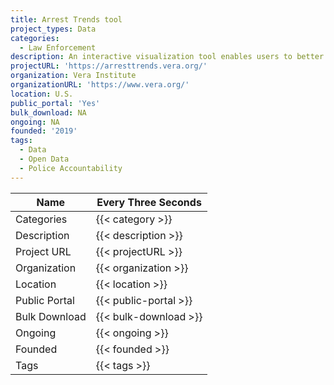 ```yaml
---
title: Arrest Trends tool
project_types: Data
categories:
  - Law Enforcement
description: An interactive visualization tool enables users to better understand arrests.
projectURL: 'https://arresttrends.vera.org/'
organization: Vera Institute
organizationURL: 'https://www.vera.org/'
location: U.S.
public_portal: 'Yes'
bulk_download: NA
ongoing: NA
founded: '2019'
tags:
  - Data
  - Open Data
  - Police Accountability
---
```


Name                    |  Every Three Seconds   
------------------------|----
Categories              | {{< category >}} 
Description             | {{< description >}} 
Project URL             | {{< projectURL >}} 
Organization            | {{< organization >}} 
Location                | {{< location >}} 
Public Portal           | {{< public-portal >}} 
Bulk Download           | {{< bulk-download >}} 
Ongoing                 | {{< ongoing >}} 
Founded                 | {{< founded >}} 
Tags                    | {{< tags >}} 
